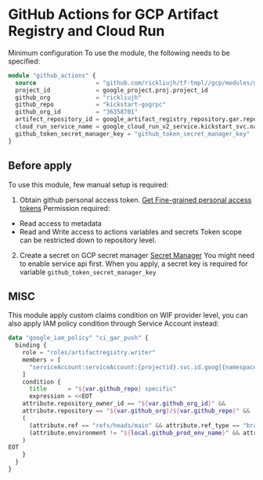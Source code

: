 # GitHub Actions for GCP Artifact Registry and Cloud Run

Minimum configuration To use the module, the following needs to be specified:

```terraform
module "github_actions" {
  source                 = "github.com/rickliujh/tf-tmpl//gcp/modules/github-actions"
  project_id             = google_project.proj.project_id
  github_org             = "rickliujh"
  github_repo            = "kickstart-gogrpc"
  github_org_id          = "36358701"
  artifect_repository_id = google_artifact_registry_repository.gar.repository_id
  cloud_run_service_name = google_cloud_run_v2_service.kickstart_svc.name
  github_token_secret_manager_key = "github_token_secret_manager_key"
}
```

## Before apply
To use this module, few manual setup is required:

1. Obtain github personal access token. 
  [Get Fine-grained personal access tokens](https://github.com/settings/personal-access-tokens)
  Permission required:
  - Read access to metadata
  - Read and Write access to actions variables and secrets
  Token scope can be restricted down to repository level.

2. Create a secret on GCP secret manager
  [Secret Manager](https://console.cloud.google.com/security/secret-manager)
  You might need to enable service api first.
  When you apply, a secret key is required for variable `github_token_secret_manager_key`

## MISC
This module apply custom claims condition on WIF provider level, you can also apply IAM policy condition through Service Account instead:

```terraform
data "google_iam_policy" "ci_gar_push" {
  binding {
    role = "roles/artifactregistry.writer"
    members = [
      "serviceAccount:serviceAccount:{projectid}.svc.id.goog[{namespace}/{kubernetes-sa}]",
    ]
    condition {
      title      = "${var.github_repo} specific"
      expression = <<EOT
    attribute.repository_owner_id == "${var.github_org_id}" &&
    attribute.repository == "${var.github_org}/${var.github_repo}" &&
    (
      (attribute.ref == "refs/heads/main" && attribute.ref_type == "branch") ||
      (attribute.environment != "${local.github_prod_env_name}" && attribute.ref_type == "pull_request")
    )
EOT
    }
  }
}
```
